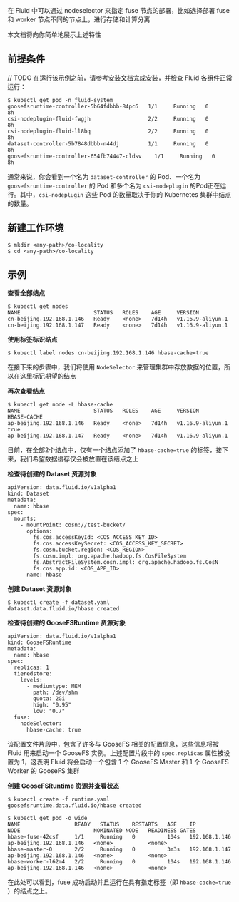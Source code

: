 在 Fluid 中可以通过 nodeselector 来指定 fuse 节点的部署，比如选择部署 fuse 和 worker 节点不同的节点上，进行存储和计算分离

本文档将向你简单地展示上述特性

## 前提条件

// TODO 
在运行该示例之前，请参考[安装文档](../Introduction/goosefs_fluid_install-安装文档.md)完成安装，并检查 Fluid 各组件正常运行：

```shell
$ kubectl get pod -n fluid-system
goosefsruntime-controller-5b64fdbbb-84pc6   1/1     Running   0          8h
csi-nodeplugin-fluid-fwgjh                  2/2     Running   0          8h
csi-nodeplugin-fluid-ll8bq                  2/2     Running   0          8h
dataset-controller-5b7848dbbb-n44dj         1/1     Running   0          8h
goosefsruntime-controller-654fb74447-cldsv    1/1     Running   0          8h
```

通常来说，你会看到一个名为 `dataset-controller` 的 Pod、一个名为 `goosefsruntime-controller` 的 Pod 和多个名为 `csi-nodeplugin`
的Pod正在运行。其中，`csi-nodeplugin` 这些 Pod 的数量取决于你的 Kubernetes 集群中结点的数量。

## 新建工作环境

```shell
$ mkdir <any-path>/co-locality
$ cd <any-path>/co-locality
```

## 示例

**查看全部结点**

```shell
$ kubectl get nodes
NAME                       STATUS   ROLES    AGE     VERSION
cn-beijing.192.168.1.146   Ready    <none>   7d14h   v1.16.9-aliyun.1
cn-beijing.192.168.1.147   Ready    <none>   7d14h   v1.16.9-aliyun.1
```

**使用标签标识结点**

```shell
$ kubectl label nodes cn-beijing.192.168.1.146 hbase-cache=true
```

在接下来的步骤中，我们将使用 `NodeSelector` 来管理集群中存放数据的位置，所以在这里标记期望的结点

**再次查看结点**

```shell
$ kubectl get node -L hbase-cache
NAME                       STATUS   ROLES    AGE     VERSION            HBASE-CACHE
ap-beijing.192.168.1.146   Ready    <none>   7d14h   v1.16.9-aliyun.1   true
ap-beijing.192.168.1.147   Ready    <none>   7d14h   v1.16.9-aliyun.1
```

目前，在全部2个结点中，仅有一个结点添加了 `hbase-cache=true` 的标签，接下来，我们希望数据缓存仅会被放置在该结点之上

**检查待创建的 Dataset 资源对象**

```shell
apiVersion: data.fluid.io/v1alpha1
kind: Dataset
metadata:
  name: hbase
spec:
  mounts:
    - mountPoint: cosn://test-bucket/
      options:
        fs.cos.accessKeyId: <COS_ACCESS_KEY_ID>
        fs.cos.accessKeySecret: <COS_ACCESS_KEY_SECRET>
        fs.cosn.bucket.region: <COS_REGION>
        fs.cosn.impl: org.apache.hadoop.fs.CosFileSystem
        fs.AbstractFileSystem.cosn.impl: org.apache.hadoop.fs.CosN
        fs.cos.app.id: <COS_APP_ID>
      name: hbase
```

**创建 Dataset 资源对象**

```shell
$ kubectl create -f dataset.yaml
dataset.data.fluid.io/hbase created
```

**检查待创建的 GooseFSRuntime 资源对象**

```shell
apiVersion: data.fluid.io/v1alpha1
kind: GooseFSRuntime
metadata:
  name: hbase
spec:
  replicas: 1
  tieredstore:
    levels:
      - mediumtype: MEM
        path: /dev/shm
        quota: 2Gi
        high: "0.95"
        low: "0.7"
  fuse:
    nodeSelector:
      hbase-cache: true
```

该配置文件片段中，包含了许多与 GooseFS 相关的配置信息，这些信息将被 Fluid 用来启动一个 GooseFS 实例。上述配置片段中的 `spec.replicas` 属性被设置为 1，这表明 Fluid 将会启动一个包含 1 个 GooseFS 
Master 和 1 个 GooseFS Worker 的 GooseFS 集群

**创建 GooseFSRuntime 资源并查看状态**

```shell
$ kubectl create -f runtime.yaml
goosefsruntime.data.fluid.io/hbase created

$ kubectl get pod -o wide
NAME                 READY   STATUS    RESTARTS   AGE    IP              NODE                       NOMINATED NODE   READINESS GATES
hbase-fuse-42csf     1/1     Running   0          104s   192.168.1.146   ap-beijing.192.168.1.146   <none>           <none>
hbase-master-0       2/2     Running   0          3m3s   192.168.1.147  ap-beijing.192.168.1.146   <none>           <none>
hbase-worker-l62m4   2/2     Running   0          104s   192.168.1.146   ap-beijing.192.168.1.146   <none>           <none>
```

在此处可以看到，fuse 成功启动并且运行在具有指定标签（即 `hbase-cache=true` ）的结点之上。
